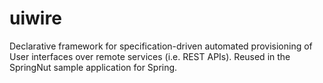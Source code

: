 # uiwire
Declarative framework for specification-driven automated provisioning of User interfaces over remote services (i.e. REST APIs).  Reused in the SpringNut sample application for Spring.

